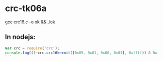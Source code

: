 # crc-tk06a

gcc crc16.c -o ok && ./ok


## In nodejs:
```` js
var crc = require('crc');
console.log(((~crc.crc16kermit([0x05, 0x01, 0x00, 0x01], 0xffff)) & 0xffff).toString(16));
```
